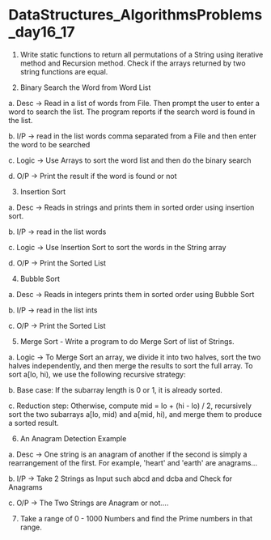 # DataStructures_AlgorithmsProblems_day16_17
1. Write static functions to return all permutations of a String using iterative method and
Recursion method. Check if the arrays returned by two string functions are equal.

2. Binary Search the Word from Word List

a. Desc -> Read in a list of words from File. Then prompt the user to enter a word to
search the list. The program reports if the search word is found in the list.

b. I/P -> read in the list words comma separated from a File and then enter the word
to be searched

c. Logic -> Use Arrays to sort the word list and then do the binary search

d. O/P -> Print the result if the word is found or not

3. Insertion Sort

a. Desc -> Reads in strings and prints them in sorted order using insertion sort.

b. I/P -> read in the list words

c. Logic -> Use Insertion Sort to sort the words in the String array

d. O/P -> Print the Sorted List

4. Bubble Sort

a. Desc -> Reads in integers prints them in sorted order using Bubble Sort

b. I/P -> read in the list ints

c. O/P -> Print the Sorted List

5. Merge Sort - Write a program to do Merge Sort of list of Strings.

a. Logic -> To Merge Sort an array, we divide it into two halves, sort the two halves
independently, and then merge the results to sort the full array. To sort a[lo, hi),
we use the following recursive strategy:

b. Base case: If the subarray length is 0 or 1, it is already sorted.

c. Reduction step: Otherwise, compute mid = lo + (hi - lo) / 2, recursively sort the
two subarrays a[lo, mid) and a[mid, hi), and merge them to produce a sorted
result.

6. An Anagram Detection Example

a. Desc -> One string is an anagram of another if the second is simply a
rearrangement of the first. For example, 'heart' and 'earth' are anagrams...

b. I/P -> Take 2 Strings as Input such abcd and dcba and Check for Anagrams

c. O/P -> The Two Strings are Anagram or not....

7. Take a range of 0 - 1000 Numbers and find the Prime numbers in that range.
